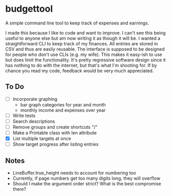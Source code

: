 # budgettool

A simple command line tool to keep track of expenses and earnings.

I made this because I like to code and want to improve. I can't see this being useful to anyone else but am now writing it as though it will be. I wanted a straightforward CLI to keep track of my finances. All entries are stored in CSV and thus are easily reusable. The interface is supposed to be designed for people who don't use CLIs (e.g. my wife). This makes it easy-ish to use but does limit the functionality. It's pretty regressive software design since it has nothing to do with the internet, but that's what I'm shooting for. If by chance you read my code, feedback would be very much appreciated.

## To Do

- [ ] Incorporate graphing
    - bar graph categories for year and month
    - monthly income and expenses over year
- [ ] Write tests
- [ ] Search descriptions
- [ ] Remove groups and create shortcuts "/"
- [ ] Make a Printable class with len attribute
- [x] List multiple targets at once
- [ ] Show target progress after listing entries

## Notes

- LineBuffer.true_height needs to account for numbering too
- Currently, if page numbers get too many digits long, they will overflow
- Should I make the argument order strict? What is the best compromise there?